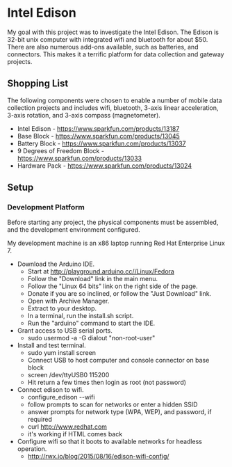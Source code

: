 # Intel Edison

My goal with this project was to investigate the Intel Edison. The Edison is 32-bit unix computer with
integrated wifi and bluetooth for about $50. There are also numerous add-ons available, such as batteries,
and connectors. This makes it a terrific platform for data collection and gateway projects.

## Shopping List

The following components were chosen to enable a number of mobile data collection projects and includes
wifi, bluetooth, 3-axis linear acceleration, 3-axis rotation, and 3-axis compass (magnetometer).
* Intel Edison - https://www.sparkfun.com/products/13187
* Base Block - https://www.sparkfun.com/products/13045
* Battery Block - https://www.sparkfun.com/products/13037
* 9 Degrees of Freedom Block - https://www.sparkfun.com/products/13033
* Hardware Pack - https://www.sparkfun.com/products/13024

## Setup

### Development Platform

Before starting any project, the physical components must be assembled, and the development environment
configured.

My development machine is an x86 laptop running Red Hat Enterprise Linux 7.
* Download the Arduino IDE.
	* Start at http://playground.arduino.cc//Linux/Fedora
	* Follow the "Download" link in the main menu.
	* Follow the "Linux 64 bits" link on the right side of the page.
	* Donate if you are so inclined, or follow the "Just Download" link.
	* Open with Archive Manager.
	* Extract to your desktop.
	* In a terminal, run the install.sh script.
	* Run the "arduino" command to start the IDE.
* Grant access to USB serial ports.
	* sudo usermod -a -G dialout "non-root-user"
* Install and test terminal.
	* sudo yum install screen
	* Connect USB to host computer and console connector on base block
	* screen /dev/ttyUSB0 115200
	* Hit return a few times then login as root (not password)
* Connect edison to wifi.
	* configure_edison --wifi
	* follow prompts to scan for networks or enter a hidden SSID
	* answer prompts for network type (WPA, WEP), and password, if required
	* curl http://www.redhat.com
	* it's working if HTML comes back
* Configure wifi so that it boots to available networks for headless operation.
	* http://rwx.io/blog/2015/08/16/edison-wifi-config/

